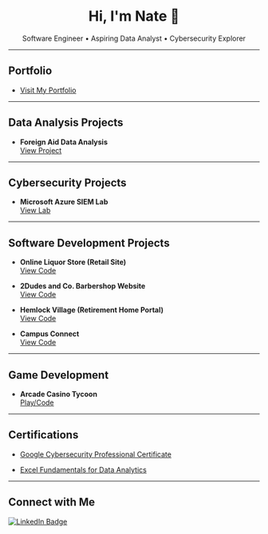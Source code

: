 <h1 align="center">Hi, I'm Nate 👋</h1>

<p align="center">
   Software Engineer • Aspiring Data Analyst •  Cybersecurity Explorer  
</p>

---

##  Portfolio  
-  [Visit My Portfolio](https://github.com/barneybro/Barnhart_Portfolio)

---

##  Data Analysis Projects  
- **Foreign Aid Data Analysis**  
  [View Project](https://github.com/barneybro/Foreign-Aid-Data-Analysis)

---

##  Cybersecurity Projects  
- **Microsoft Azure SIEM Lab**  
  [View Lab](https://github.com/barneybro/SIEM_In_Azure)

---

##  Software Development Projects  
- **Online Liquor Store (Retail Site)**  
  [View Code](https://github.com/barneybro/Online-Liquor-Store)

- **2Dudes and Co. Barbershop Website**  
  [View Code](https://github.com/barneybro/2Dudes-and-Co-Barbershop)

- **Hemlock Village (Retirement Home Portal)**  
  [View Code](https://github.com/barneybro/HemlockVillage)

- **Campus Connect**  
  [View Code](https://github.com/barneybro/Campus_Connect)

---

## Game Development  
- **Arcade Casino Tycoon**  
  [Play/Code](https://github.com/barneybro/ArcadeCasinoTycoon)

---

## Certifications  
- [Google Cybersecurity Professional Certificate](https://www.coursera.org/account/accomplishments/specialization/UYNX9LW4JNEK)
  
- [Excel Fundamentals for Data Analytics](https://www.coursera.org/account/accomplishments/verify/1F5TEMT089KY)

---

## Connect with Me  

<a href="https://www.linkedin.com/in/nathan-barnhart-9b6647294/" target="_blank">
  <img src="https://img.shields.io/badge/LinkedIn-Nathan_Barnhart-blue?style=for-the-badge&logo=linkedin" alt="LinkedIn Badge"/>
</a>
